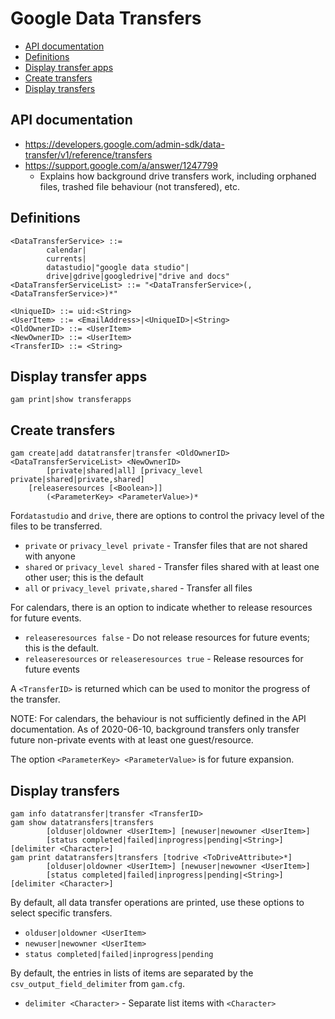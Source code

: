 # Google Data Transfers
- [API documentation](#api-documentation)
- [Definitions](#definitions)
- [Display transfer apps](#display-transfer-apps)
- [Create transfers](#create-transfers)
- [Display transfers](#display-transfers)

## API documentation
* https://developers.google.com/admin-sdk/data-transfer/v1/reference/transfers
* https://support.google.com/a/answer/1247799
    * Explains how background drive transfers work, including orphaned files, trashed file behaviour (not transfered), etc.

## Definitions
```
<DataTransferService> ::=
        calendar|
        currents|
        datastudio|"google data studio"|
        drive|gdrive|googledrive|"drive and docs"
<DataTransferServiceList> ::= "<DataTransferService>(,<DataTransferService>)*"

<UniqueID> ::= uid:<String>
<UserItem> ::= <EmailAddress>|<UniqueID>|<String>
<OldOwnerID> ::= <UserItem>
<NewOwnerID> ::= <UserItem>
<TransferID> ::= <String>
```

## Display transfer apps
```
gam print|show transferapps
```

## Create transfers
```
gam create|add datatransfer|transfer <OldOwnerID> <DataTransferServiceList> <NewOwnerID>
        [private|shared|all] [privacy_level private|shared|private,shared]
	[releaseresources [<Boolean>]]
        (<ParameterKey> <ParameterValue>)*
```
For`datastudio` and `drive`, there are options to control the privacy level of the files to be transferred.
* `private` or `privacy_level private` - Transfer files that are not shared with anyone
* `shared` or `privacy_level shared` - Transfer files shared with at least one other user; this is the default
* `all` or `privacy_level private,shared` - Transfer all files

For calendars, there is an option to indicate whether to release resources for future events.
* `releaseresources false` - Do not release resources for future events; this is the default.
* `releaseresources` or `releaseresources true` - Release resources for future events

A `<TransferID>` is returned which can be used to monitor the progress of the transfer.

NOTE: For calendars, the behaviour is not sufficiently defined in the API documentation.
As of 2020-06-10, background transfers only transfer future non-private events with at least one guest/resource.

The option `<ParameterKey> <ParameterValue>` is for future expansion.

## Display transfers
```
gam info datatransfer|transfer <TransferID>
gam show datatransfers|transfers
        [olduser|oldowner <UserItem>] [newuser|newowner <UserItem>]
        [status completed|failed|inprogress|pending|<String>] [delimiter <Character>]
gam print datatransfers|transfers [todrive <ToDriveAttribute>*]
        [olduser|oldowner <UserItem>] [newuser|newowner <UserItem>]
        [status completed|failed|inprogress|pending|<String>] [delimiter <Character>]
```
By default, all data transfer operations are printed, use these options to select specific transfers.
* `olduser|oldowner <UserItem>`
* `newuser|newowner <UserItem>`
* `status completed|failed|inprogress|pending`

By default, the entries in lists of items are separated by the `csv_output_field_delimiter` from `gam.cfg`.
* `delimiter <Character>` - Separate list items with `<Character>`

